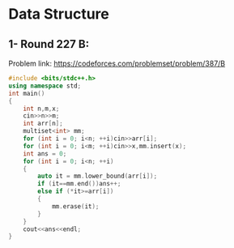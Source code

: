 # Data Structure
## 1- Round 227 B:
Problem link: https://codeforces.com/problemset/problem/387/B
```cpp
#include <bits/stdc++.h>
using namespace std;
int main()
{
    int n,m,x;
    cin>>n>>m;
    int arr[n];
    multiset<int> mm;
    for (int i = 0; i<n; ++i)cin>>arr[i];
    for (int i = 0; i<m; ++i)cin>>x,mm.insert(x);
    int ans = 0;
    for (int i = 0; i<n; ++i)
    {
        auto it = mm.lower_bound(arr[i]);
        if (it==mm.end())ans++;
        else if (*it>=arr[i])
        {
            mm.erase(it);
        }
    }
    cout<<ans<<endl;
}
```
